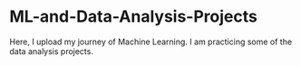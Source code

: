 # ML-and-Data-Analysis-Projects
Here, I upload my journey of Machine Learning. 
I am practicing some of the data analysis projects.
